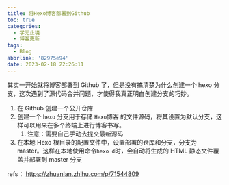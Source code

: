 ```yaml
---
title: 将Hexo博客部署到Github
toc: true
categories:
  - 学无止境
  - 博客更新
tags:
  - Blog
abbrlink: '82975e94'
date: 2023-02-18 22:26:11
---
```


其实一开始就将博客部署到 Github 了，但是没有搞清楚为什么创建一个 hexo 分支，这次遇到了源代码合并问题，才使得我真正明白创建分支的巧妙。

1. 在 Github 创建一个公开仓库
2. 创建一个 `hexo` 分支用于存储 `Hexo`博客 的文件源码，将其设置为默认分支，这样可以用来在多个终端上进行博客书写。
   1. 注意：需要自己手动去提交最新源码
3. 在本地 Hexo 根目录的配置文件中，设置部署的仓库和分支，分支为 master。这样在本地使用命令`hexo d`时，会自动将生成的 HTML 静态文件覆盖并部署到 master 分支

refs：
https://zhuanlan.zhihu.com/p/71544809